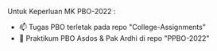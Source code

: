 <!---
- 👋 Hi, I’m @gentursahadewa
- 👀 I’m interested in Technologies stuff
- 🌱 I’m currently learning how to use GitHub
- 💞️ I’m looking to collaborate on Discord
- 📫 How to reach me gentoer@gmail.com --->
Untuk Keperluan MK PBO-2022 :
- 📫  Tugas PBO terletak pada repo "College-Assignments"
- 🌱  Praktikum PBO Asdos & Pak Ardhi di repo "PPBO-2022"
<!---
gentursahadewa/gentursahadewa is a ✨ special ✨ repository because its `README.md` (this file) appears on your GitHub profile.
You can click the Preview link to take a look at your changes.
--->
